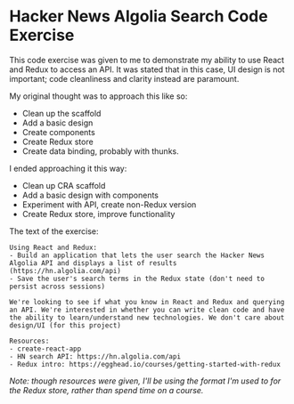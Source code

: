 # Hacker News Algolia Search Code Exercise

This code exercise was given to me to demonstrate my ability to use React and Redux to access an API. It was stated that in this case, UI design is not important; code cleanliness and clarity instead are paramount.

My original thought was to approach this like so:
- Clean up the scaffold
- Add a basic design
- Create components
- Create Redux store
- Create data binding, probably with thunks.

I ended approaching it this way:
- Clean up CRA scaffold
- Add a basic design with components
- Experiment with API, create non-Redux version
- Create Redux store, improve functionality

The text of the exercise: 

```
Using React and Redux:
- Build an application that lets the user search the Hacker News Algolia API and displays a list of results (https://hn.algolia.com/api)
- Save the user's search terms in the Redux state (don't need to persist across sessions)

We're looking to see if what you know in React and Redux and querying an API. We're interested in whether you can write clean code and have the ability to learn/understand new technologies. We don't care about design/UI (for this project)

Resources:
- create-react-app
- HN search API: https://hn.algolia.com/api
- Redux intro: https://egghead.io/courses/getting-started-with-redux
```

*Note: though resources were given, I'll be using the format I'm used to for the Redux store, rather than spend time on a course.*